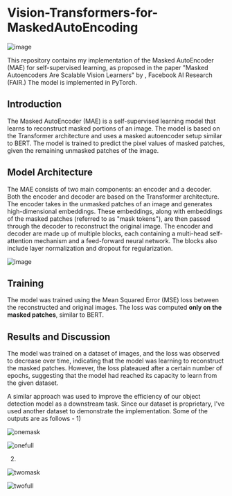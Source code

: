 # Vision-Transformers-for-MaskedAutoEncoding


![image](https://github.com/Ruthvik9/Vision-Transformers-for-MaskedAutoEncoding/assets/74010232/23f3c3e1-a35d-4192-b01d-da0187154f67)


This repository contains my implementation of the Masked AutoEncoder (MAE) for self-supervised learning, as proposed in the paper "Masked Autoencoders Are Scalable Vision Learners" by , Facebook AI Research (FAIR.) The model is implemented in PyTorch.

## Introduction
The Masked AutoEncoder (MAE) is a self-supervised learning model that learns to reconstruct masked portions of an image. The model is based on the Transformer architecture and uses a masked autoencoder setup similar to BERT. The model is trained to predict the pixel values of masked patches, given the remaining unmasked patches of the image.

## Model Architecture
The MAE consists of two main components: an encoder and a decoder. Both the encoder and decoder are based on the Transformer architecture. The encoder takes in the unmasked patches of an image and generates high-dimensional embeddings. These embeddings, along with embeddings of the masked patches (referred to as "mask tokens"), are then passed through the decoder to reconstruct the original image.
The encoder and decoder are made up of multiple blocks, each containing a multi-head self-attention mechanism and a feed-forward neural network. The blocks also include layer normalization and dropout for regularization.


![image](https://github.com/Ruthvik9/Vision-Transformers-for-MaskedAutoEncoding/assets/74010232/28b6bc84-2ae2-4065-97a3-1fe6c8c1e441)


## Training
The model was trained using the Mean Squared Error (MSE) loss between the reconstructed and original images. The loss was computed **only on the masked patches**, similar to BERT.

## Results and Discussion
The model was trained on a dataset of images, and the loss was observed to decrease over time, indicating that the model was learning to reconstruct the masked patches. However, the loss plateaued after a certain number of epochs, suggesting that the model had reached its capacity to learn from the given dataset. 

A similar approach was used to improve the efficiency of our object detection model as a downstream task. Since our dataset is proprietary, I've used another dataset to demonstrate the implementation. Some of the outputs are as follows - 
1)

![onemask](https://github.com/Ruthvik9/Vision-Transformers-for-MaskedAutoEncoding/assets/74010232/d308bb46-5d6d-4e23-8d6f-5d9c139d6ee6)

![onefull](https://github.com/Ruthvik9/Vision-Transformers-for-MaskedAutoEncoding/assets/74010232/ece40c79-dddf-4be9-a863-4caa9e2bac6a)

2)

![twomask](https://github.com/Ruthvik9/Vision-Transformers-for-MaskedAutoEncoding/assets/74010232/093bceb9-8641-468e-b505-f1a56f59cd47)

![twofull](https://github.com/Ruthvik9/Vision-Transformers-for-MaskedAutoEncoding/assets/74010232/b47b7610-b7a6-4f15-8850-a907969c34fd)



